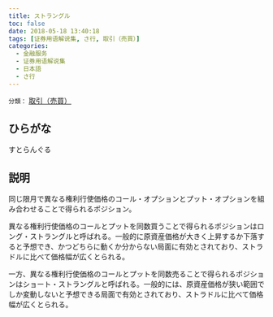 ```yaml
---
title: ストラングル
toc: false
date: 2018-05-18 13:40:18
tags: [证券用语解说集, さ行, 取引（売買）]
categories:
  - 金融服务
  - 证券用语解说集
  - 日本語
  - さ行
---
```


`分類：` [取引（売買）](/tags/取引（売買）/)

## ひらがな

すとらんぐる

## 説明

同じ限月で異なる権利行使価格のコール・オプションとプット・オプションを組み合わせることで得られるポジション。

異なる権利行使価格のコールとプットを同数買うことで得られるポジションはロング・ストラングルと呼ばれる。一般的に原資産価格が大きく上昇するか下落すると予想でき、かつどちらに動くか分からない局面に有効とされており、ストラドルに比べて価格幅が広くとられる。

一方、異なる権利行使価格のコールとプットを同数売ることで得られるポジションはショート・ストラングルと呼ばれる。一般的には、原資産価格が狭い範囲でしか変動しないと予想できる局面で有効とされており、ストラドルに比べて価格幅が広くとられる。
